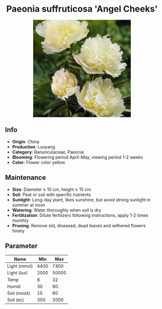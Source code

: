 <h1 align='center'>Paeonia suffruticosa 'Angel Cheeks'</h1>
<p align="center">
    <img 
        align='center'
        width='320'
        src="../images/paeonia suffruticosa angel cheeks.png" 
        alt='Paeonia suffruticosa 'Angel Cheeks'' />
</p>

## Info

 - **Origin**: China
 - **Production**: Luoyang
 - **Category**: Ranunculaceae, Paeonia
 - **Blooming**: Flowering period April-May, viewing period 1-2 weeks
 - **Color**: Flower color yellow

## Maintenance

 - **Size**: Diameter ≥ 10 cm, height ≥ 15 cm
 - **Soil**: Peat or soil with specific nutrients
 - **Sunlight**: Long-day plant, likes sunshine, but avoid strong sunlight in summer at noon
 - **Watering**: Water thoroughly when soil is dry
 - **Fertilization**: Dilute fertilizers following instructions, apply 1-2 times monthly
 - **Pruning**: Remove old, diseased, dead leaves and withered flowers timely

## Parameter

| Name         | Min  | Max   |
|--------------|------|-------|
| Light (mmol) | 4400 | 7400  |
| Light (lux)  | 2000 | 50000 |
| Temp         | 8    | 32    |
| Humid        | 30   | 80    |
| Soil (moist) | 15   | 60    |
| Soil (ec)    | 300  | 2000  |